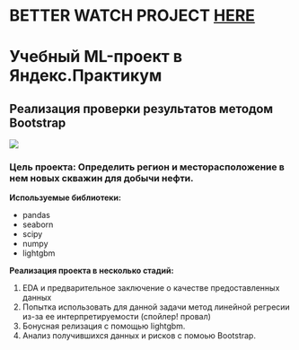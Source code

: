 # BETTER WATCH PROJECT [HERE](https://nbviewer.jupyter.org/github/ooohmygosha/DS_Projects_by_DurnikovG/blob/main/Simple_Bootstrap/Bootstrap_Project.ipynb)

# Учебный ML-проект в Яндекс.Практикум
## Реализация проверки результатов методом Bootstrap
![](https://inbusiness.kz/ru/images/original/16/images/g5aaFNFb.jpg)

### Цель проекта: Определить регион и месторасположение в нем новых скважин для добычи нефти.

**Используемые библиотеки:**
* pandas
* seaborn
* scipy
* numpy
* lightgbm

**Реализация проекта в несколько стадий:**
1. EDA и предварительное заключение о качестве предоставленных данных
1. Попытка использовать для данной задачи метод линейной регресии из-за ее интерпретируемости (спойлер! провал)
1. Бонусная релизация с помощью lightgbm.
1. Анализ получившихся данных и рисков с помоью Bootstrap.

